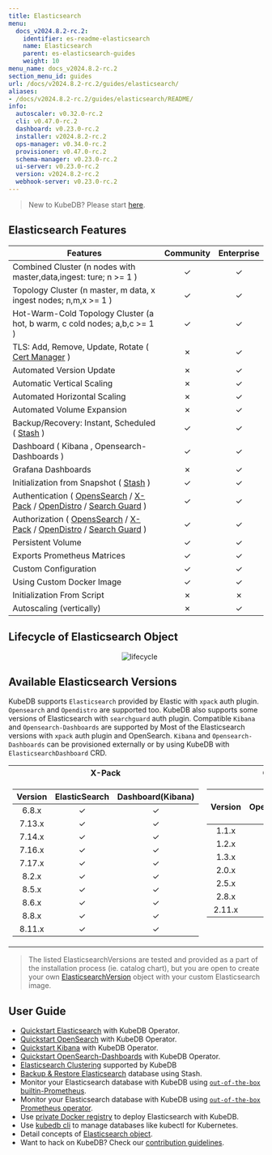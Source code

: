 ```yaml
---
title: Elasticsearch
menu:
  docs_v2024.8.2-rc.2:
    identifier: es-readme-elasticsearch
    name: Elasticsearch
    parent: es-elasticsearch-guides
    weight: 10
menu_name: docs_v2024.8.2-rc.2
section_menu_id: guides
url: /docs/v2024.8.2-rc.2/guides/elasticsearch/
aliases:
- /docs/v2024.8.2-rc.2/guides/elasticsearch/README/
info:
  autoscaler: v0.32.0-rc.2
  cli: v0.47.0-rc.2
  dashboard: v0.23.0-rc.2
  installer: v2024.8.2-rc.2
  ops-manager: v0.34.0-rc.2
  provisioner: v0.47.0-rc.2
  schema-manager: v0.23.0-rc.2
  ui-server: v0.23.0-rc.2
  version: v2024.8.2-rc.2
  webhook-server: v0.23.0-rc.2
---
```


> New to KubeDB? Please start [here](/docs/v2024.8.2-rc.2/README).

## Elasticsearch Features

| Features                                                                                                                                                                                                                                                                        | Community     | Enterprise |
|---------------------------------------------------------------------------------------------------------------------------------------------------------------------------------------------------------------------------------------------------------------------------------| :----------:  |:----------:|
| Combined Cluster (n nodes with master,data,ingest: ture; n >= 1 )                                                                                                                                                                                                               |   &#10003;    |  &#10003;  |
| Topology Cluster (n master, m data, x ingest nodes; n,m,x >= 1 )                                                                                                                                                                                                                |   &#10003;    |  &#10003;  |
| Hot-Warm-Cold Topology Cluster (a hot, b warm, c cold nodes; a,b,c >= 1 )                                                                                                                                                                                                       |   &#10003;    |  &#10003;  |
| TLS: Add, Remove, Update, Rotate ( [Cert Manager](https://cert-manager.io/docs/) )                                                                                                                                                                                              |   &#10007;    |  &#10003;  |
| Automated Version Update                                                                                                                                                                                                                                                        |   &#10007;    |  &#10003;  |
| Automatic Vertical Scaling                                                                                                                                                                                                                                                      |   &#10007;    |  &#10003;  |
| Automated Horizontal Scaling                                                                                                                                                                                                                                                    |   &#10007;    |  &#10003;  |
| Automated Volume Expansion                                                                                                                                                                                                                                                      |   &#10007;    |  &#10003;  |
| Backup/Recovery: Instant, Scheduled ( [Stash](https://stash.run/) )                                                                                                                                                                                                             |   &#10003;    |  &#10003;  |
| Dashboard ( Kibana , Opensearch-Dashboards )                                                                                                                                                                                                                                    |   &#10003;    |  &#10003;  |
| Grafana Dashboards                                                                                                                                                                                                                                                              |    &#10007;    |  &#10003;  |
| Initialization from Snapshot ( [Stash](https://stash.run/) )                                                                                                                                                                                                                    |   &#10003;    |  &#10003;  |
| Authentication ( [OpensSearch](https://opensearch.org/) / [X-Pack](https://www.elastic.co/guide/en/elasticsearch/reference/7.9/setup-xpack.html) / [OpenDistro](https://opendistro.github.io/for-elasticsearch-docs/) / [Search Guard](https://docs.search-guard.com/latest/) ) |   &#10003;    |  &#10003;  |
| Authorization ( [OpensSearch](https://opensearch.org/) / [X-Pack](https://www.elastic.co/guide/en/elasticsearch/reference/7.9/setup-xpack.html) / [OpenDistro](https://opendistro.github.io/for-elasticsearch-docs/) / [Search Guard](https://docs.search-guard.com/latest/) )  |   &#10003;    |  &#10003;  |
| Persistent Volume                                                                                                                                                                                                                                                               |   &#10003;    |  &#10003;  |
| Exports Prometheus Matrices                                                                                                                                                                                                                                                     |   &#10003;    |  &#10003;  |
| Custom Configuration                                                                                                                                                                                                                                                            |   &#10003;    |  &#10003;  |
| Using Custom Docker Image                                                                                                                                                                                                                                                       |   &#10003;    |  &#10003;  |
| Initialization From Script                                                                                                                                                                                                                                                      |   &#10007;    |  &#10007;  |
| Autoscaling (vertically)	                                                                                                                                                                                                                                                       |   &#10007;    |  &#10003;  |

## Lifecycle of Elasticsearch Object

<!---
ref : https://cacoo.com/diagrams/4PxSEzhFdNJRIbIb/0281B
--->
<p align="center">
  <img alt="lifecycle"  src="/docs/v2024.8.2-rc.2/guides/elasticsearch/images/Lifecycle-of-an-Elasticsearch-CRD-complete.png">
</p>



## Available Elasticsearch Versions

KubeDB supports `Elasticsearch` provided by Elastic with `xpack` auth plugin. `Opensearch` and `Opendistro` are supported too. KubeDB also supports some versions of Elasticsearch with `searchguard` auth plugin. Compatible `Kibana` and `Opensearch-Dashboards` are supported by Most of the Elasticsearch versions with `xpack` auth plugin and OpenSearch. `Kibana` and `Opensearch-Dashboards` can be provisioned externally or by using KubeDB with `ElasticsearchDashboard` CRD. 

<table>
<tr><th>X-Pack</th><th>OpenSearch</th></tr>
<tr>
<td>

| Version  | ElasticSearch | Dashboard(Kibana) |
|:--------:|:-------------:|:-----------------:|
|  6.8.x   |   &#10003;    |     &#10003;      |
|  7.13.x  |   &#10003;    |     &#10003;      |
|  7.14.x  |   &#10003;    |     &#10003;      |
|  7.16.x  |   &#10003;    |     &#10003;      |
|  7.17.x  |   &#10003;    |     &#10003;      |
|  8.2.x   |   &#10003;    |     &#10003;      |
|  8.5.x   |   &#10003;    |     &#10003;      |
|  8.6.x   |   &#10003;    |     &#10003;      |
|  8.8.x   |   &#10003;    |     &#10003;      |
|  8.11.x  |   &#10003;    |     &#10003;      |

</td>
<td style="vertical-align:top">

| Version  | OpenSearch | Dashboard<br/>(OpenSearch-Dashboards) |
|:--------:|:----------:|:-------------------------------------:|
|  1.1.x   |  &#10003;  |               &#10003;                |
|  1.2.x   |  &#10003;  |               &#10003;                |
|  1.3.x   |  &#10003;  |               &#10003;                |
|  2.0.x   |  &#10003;  |               &#10003;                |
|  2.5.x   |  &#10003;  |               &#10003;                |
|  2.8.x   |  &#10003;  |               &#10003;                |
|  2.11.x  |  &#10003;  |               &#10003;                |

</td>
</tr>
</table>



> The listed ElasticsearchVersions are tested and provided as a part of the installation process (ie. catalog chart), but you are open to create your own [ElasticsearchVersion](/docs/v2024.8.2-rc.2/guides/elasticsearch/concepts/catalog/) object with your custom Elasticsearch image.

## User Guide

- [Quickstart Elasticsearch](/docs/v2024.8.2-rc.2/guides/elasticsearch/quickstart/overview/elasticsearch/) with KubeDB Operator.
- [Quickstart OpenSearch](/docs/v2024.8.2-rc.2/guides/elasticsearch/quickstart/overview/opensearch/) with KubeDB Operator.
- [Quickstart Kibana](/docs/v2024.8.2-rc.2/guides/elasticsearch/elasticsearch-dashboard/kibana/) with KubeDB Operator.
- [Quickstart OpenSearch-Dashboards](/docs/v2024.8.2-rc.2/guides/elasticsearch/elasticsearch-dashboard/opensearch-dashboards/) with KubeDB Operator.
- [Elasticsearch Clustering](/docs/v2024.8.2-rc.2/guides/elasticsearch/clustering/combined-cluster/) supported by KubeDB
- [Backup & Restore Elasticsearch](/docs/v2024.8.2-rc.2/guides/elasticsearch/backup/overview/) database using Stash.
- Monitor your Elasticsearch database with KubeDB using [`out-of-the-box` builtin-Prometheus](/docs/v2024.8.2-rc.2/guides/elasticsearch/monitoring/using-builtin-prometheus).
- Monitor your Elasticsearch database with KubeDB using [`out-of-the-box` Prometheus operator](/docs/v2024.8.2-rc.2/guides/elasticsearch/monitoring/using-prometheus-operator).
- Use [private Docker registry](/docs/v2024.8.2-rc.2/guides/elasticsearch/private-registry/using-private-registry) to deploy Elasticsearch with KubeDB.
- Use [kubedb cli](/docs/v2024.8.2-rc.2/guides/elasticsearch/cli/cli) to manage databases like kubectl for Kubernetes.
- Detail concepts of [Elasticsearch object](/docs/v2024.8.2-rc.2/guides/elasticsearch/concepts/elasticsearch/).
- Want to hack on KubeDB? Check our [contribution guidelines](/docs/v2024.8.2-rc.2/CONTRIBUTING).
